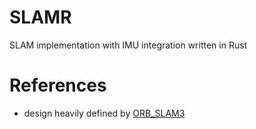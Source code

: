 # SLAMR
SLAM implementation with IMU integration written in Rust

# References
- design heavily defined by [ORB_SLAM3](https://github.com/UZ-SLAMLab/ORB_SLAM3)
